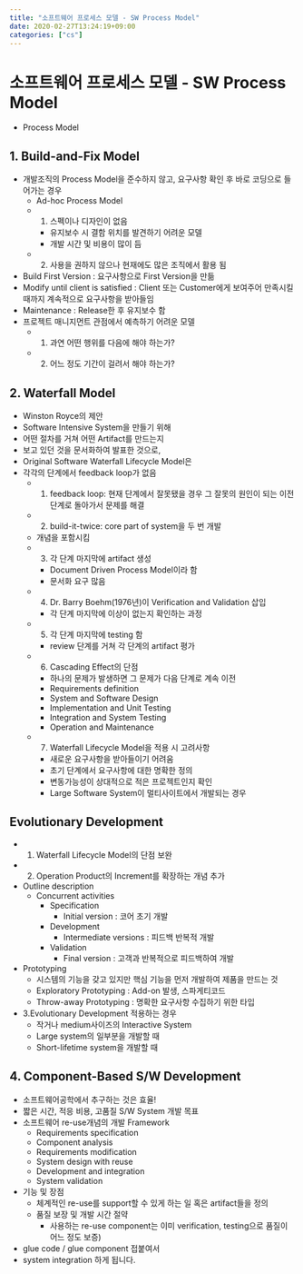 ```yaml
---
title: "소프트웨어 프로세스 모델 - SW Process Model"
date: 2020-02-27T13:24:19+09:00
categories: ["cs"]
---
```


# 소프트웨어 프로세스 모델 - SW Process Model

- Process Model

## 1. Build-and-Fix Model

- 개발조직의 Process Model을 준수하지 않고, 요구사항 확인 후 바로 코딩으로 들어가는 경우
    - Ad-hoc Process Model
    - 1. 스펙이나 디자인이 없음
        - 유지보수 시 결함 위치를 발견하기 어려운 모델
        - 개발 시간 및 비용이 많이 듬
    - 2. 사용을 권하지 않으나 현재에도 많은 조직에서 활용 됨
- Build First Version : 요구사항으로 First Version을 만듦
- Modify until client is satisfied : Client 또는 Customer에게 보여주어 만족시킬 때까지 계속적으로 요구사항을 받아들임
- Maintenance : Release한 후 유지보수 함
- 프로젝트 매니지먼트 관점에서 예측하기 어려운 모델
    - 1. 과연 어떤 행위를 다음에 해야 하는가?
    - 2. 어느 정도 기간이 걸려서 해야 하는가?

## 2. Waterfall Model

- Winston Royce의 제안
- Software Intensive System을 만들기 위해
- 어떤 절차를 거쳐 어떤 Artifact를 만드는지
- 보고 있던 것을 문서화하여 발표한 것으로,
- Original Software Waterfall Lifecycle Model은
- 각각의 단계에서 feedback loop가 없음
    - 1. feedback loop: 현재 단계에서 잘못됐을 경우 그 잘못의 원인이 되는 이전 단계로 돌아가서 문제를 해결
    - 2. build-it-twice: core part of system을 두 번 개발
    - 개념을 포함시킴
    - 3. 각 단계 마지막에 artifact 생성
        - Document Driven Process Model이라 함
        - 문서화 요구 많음
    - 4. Dr. Barry Boehm(1976년)이 Verification and Validation 삽입
        - 각 단계 마지막에 이상이 없는지 확인하는 과정
    - 5. 각 단계 마지막에 testing 함
        - review 단계를 거쳐 각 단계의 artifact 평가
    - 6. Cascading Effect의 단점
        - 하나의 문제가 발생하면 그 문제가 다음 단계로 계속 이전
        - Requirements definition
        - System and Software Design
        - Implementation and Unit Testing
        - Integration and System Testing
        - Operation and Maintenance
    - 7. Waterfall Lifecycle Model을 적용 시 고려사항
        - 새로운 요구사항을 받아들이기 어려움
        - 초기 단계에서 요구사항에 대한 명확한 정의
        - 변동가능성이 상대적으로 적은 프로젝트인지 확인
        - Large Software System이 멀티사이트에서 개발되는 경우

## Evolutionary Development

- 1. Waterfall Lifecycle Model의 단점 보완
- 2. Operation Product의 Increment를 확장하는 개념 추가
- Outline description
    - Concurrent activities
        - Specification
            - Initial version : 코어 초기 개발
        - Development
            - Intermediate versions : 피드백 반복적 개발
        - Validation
            - Final version : 고객과 반복적으로 피드백하여 개발
- Prototyping
    - 시스템의 기능을 갖고 있지만 핵심 기능을 먼저 개발하여 제품을 만드는 것
    - Exploratory Prototyping : Add-on 발생, 스파게티코드
    - Throw-away Prototyping : 명확한 요구사항 수집하기 위한 타입
- 3.Evolutionary Development 적용하는 경우
    - 작거나 medium사이즈의 Interactive System
    - Large system의 일부분을 개발할 때
    - Short-lifetime system을 개발할 때

## 4. Component-Based S/W Development

- 소프트웨어공학에서 추구하는 것은 효율!
- 짧은 시간, 적응 비용, 고품질 S/W System 개발 목표
- 소프트웨어 re-use개념의 개발 Framework
    - Requirements specification
    - Component analysis
    - Requirements modification
    - System design with reuse
    - Development and integration
    - System validation
- 기능 및 장점
    - 체계적인 re-use를 support할 수 있게 하는 일 혹은 artifact들을 정의
    - 품질 보장 및 개발 시간 절약
        - 사용하는 re-use component는 이미 verification, testing으로 품질이 어느 정도 보증)
- glue code / glue component 접붙여서
- system integration 하게 됩니다.
